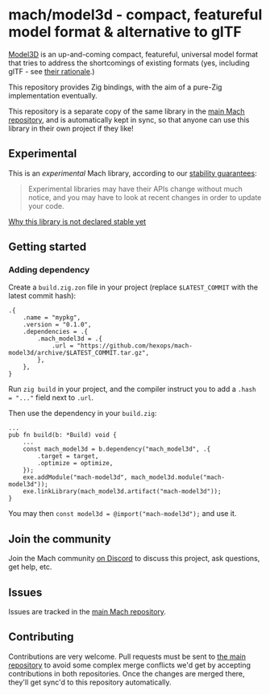 # mach/model3d - compact, featureful model format & alternative to glTF

[Model3D](https://gitlab.com/bztsrc/model3d/) is an up-and-coming compact, featureful, universal model format that tries to address the shortcomings of existing formats (yes, including glTF - see [their rationale](https://gitlab.com/bztsrc/model3d/#rationale).)

This repository provides Zig bindings, with the aim of a pure-Zig implementation eventually.

This repository is a separate copy of the same library in the [main Mach repository](https://github.com/hexops/mach), and is automatically kept in sync, so that anyone can use this library in their own project if they like!

## Experimental

This is an _experimental_ Mach library, according to our [stability guarantees](https://machengine.org/next/docs/libs/):

> Experimental libraries may have their APIs change without much notice, and you may have to look at recent changes in order to update your code.

[Why this library is not declared stable yet](https://machengine.org/next/docs/libs/experimental/#model3d)

## Getting started

### Adding dependency

Create a `build.zig.zon` file in your project (replace `$LATEST_COMMIT` with the latest commit hash):

```
.{
    .name = "mypkg",
    .version = "0.1.0",
    .dependencies = .{
        .mach_model3d = .{
            .url = "https://github.com/hexops/mach-model3d/archive/$LATEST_COMMIT.tar.gz",
        },
    },
}
```

Run `zig build` in your project, and the compiler instruct you to add a `.hash = "..."` field next to `.url`.

Then use the dependency in your `build.zig`:

```zig
...
pub fn build(b: *Build) void {
    ...
    const mach_model3d = b.dependency("mach_model3d", .{
        .target = target,
        .optimize = optimize,
    });
    exe.addModule("mach-model3d", mach_model3d.module("mach-model3d"));
    exe.linkLibrary(mach_model3d.artifact("mach-model3d"));
}
```

You may then `const model3d = @import("mach-model3d");` and use it.

## Join the community

Join the Mach community [on Discord](https://discord.gg/XNG3NZgCqp) to discuss this project, ask questions, get help, etc.

## Issues

Issues are tracked in the [main Mach repository](https://github.com/hexops/mach/issues?q=is%3Aissue+is%3Aopen+label%3Amodel3d).

## Contributing

Contributions are very welcome. Pull requests must be sent to [the main repository](https://github.com/hexops/mach/tree/main/libs/model3d) to avoid some complex merge conflicts we'd get by accepting contributions in both repositories. Once the changes are merged there, they'll get sync'd to this repository automatically.

